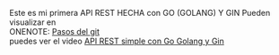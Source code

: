 Este es mi primera API REST HECHA con GO (GOLANG) Y GIN
Pueden visualizar en 
<br>
ONENOTE: <a href="https://onedrive.live.com/view.aspx?resid=A63B3F665A5415ED%212527&id=documents&wd=target%28Go%20%28Golang%5C%29%20y%20Gin.one%7C71708F56-1667-4CC7-AF63-5B8E79E1225F%2F%29">Pasos del git</a>
<br>
puedes ver el video <a href="https://www.youtube.com/watch?v=ip9q-Kdsr2c&t=1235s">API REST simple con Go Golang y Gin<a>
